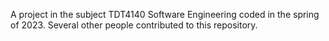 A project in the subject TDT4140 Software Engineering coded in the spring of 2023. 
Several other people contributed to this repository.